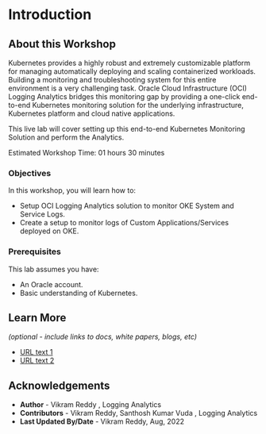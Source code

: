 # Introduction

## About this Workshop
Kubernetes provides a highly robust and extremely customizable platform for managing automatically deploying and scaling containerized workloads. Building a monitoring and troubleshooting system for this entire environment is a very challenging task. Oracle Cloud Infrastructure (OCI) Logging Analytics bridges this monitoring gap by providing a one-click end-to-end Kubernetes monitoring solution for the underlying infrastructure, Kubernetes platform and cloud native applications.

This live lab will cover setting up this end-to-end Kubernetes Monitoring Solution and perform the Analytics.

Estimated Workshop Time: 01 hours 30 minutes

### Objectives

In this workshop, you will learn how to:
* Setup OCI Logging Analytics solution to monitor OKE System and Service Logs.
* Create a setup to monitor logs of Custom Applications/Services deployed on OKE.


### Prerequisites


This lab assumes you have:
* An Oracle account.
* Basic understanding of Kubernetes.



## Learn More

*(optional - include links to docs, white papers, blogs, etc)*

* [URL text 1](http://docs.oracle.com)
* [URL text 2](http://docs.oracle.com)

## Acknowledgements
* **Author** - Vikram Reddy , Logging Analytics
* **Contributors** -  Vikram Reddy, Santhosh Kumar Vuda , Logging Analytics
* **Last Updated By/Date** - Vikram Reddy, Aug, 2022
